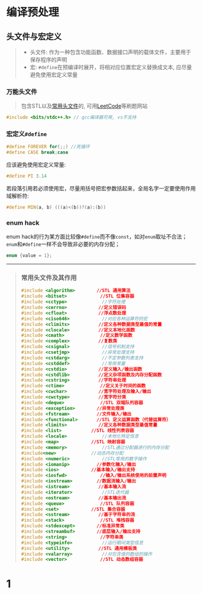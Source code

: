 
# 编译预处理

## 头文件与宏定义
> - 头文件: 作为一种包含功能函数、数据接口声明的载体文件，主要用于保存程序的声明
> - 宏: `#define`在预编译时展开，将相对应位置宏定义替换成文本, 应尽量避免使用宏定义常量
### 万能头文件

> 包含STL以及[常用头文件](#jump)的, 可用[LeetCode](https://leetcode-cn.com/)等刷题网站
```cpp
#include <bits/stdc++.h> // gcc编译器可用, vs不支持
```

### 宏定义`#define`


```cpp
#define FOREVER for(;;) //死循环
#define CASE break;case 
```
应该避免使用宏定义常量:

```cpp
#define PI 3.14
```	

若段落引用若必须使用宏，尽量用括号把宏参数括起来，全局名字一定要使用作用域解析符:

```cpp
#define MIN(a, b) (((a)<(b))?(a):(b))
```	
### enum hack
enum hack的行为某方面比较像`#define`而不像`const`，如对`enum`取址不合法；`enum`和`#define`一样不会导致非必要的内存分配；

```cpp
enum {value = 1};
```
---
> ### <span id="jump">常用头文件及其作用</span>
> ```cpp
> #include <algorithm>　　　	//STL 通用算法
> #include <bitset>　　　　　	//STL 位集容器
> #include <cctype>         	//字符处理
> #include <cerrno> 　　　　 	//定义错误码
> #include <cfloat>　　　　 	//浮点数处理
> #include <ciso646>         	//对应各种运算符的宏
> #include <climits> 　　　　	//定义各种数据类型最值的常量
> #include <clocale> 　　　　	//定义本地化函数
> #include <cmath> 　　　　　	//定义数学函数
> #include <complex>　　　　 	//复数类
> #include <csignal>         	//信号机制支持
> #include <csetjmp>         	//异常处理支持
> #include <cstdarg>         	//不定参数列表支持
> #include <cstddef>         	//常用常量
> #include <cstdio> 　　　　 	//定义输入/输出函数
> #include <cstdlib> 　　　　	//定义杂项函数及内存分配函数
> #include <cstring> 　　　　	//字符串处理
> #include <ctime> 　　　　　	//定义关于时间的函数
> #include <cwchar> 　　　　 	//宽字符处理及输入/输出
> #include <cwctype> 　　　　	//宽字符分类
> #include <deque>　　　　　 	//STL 双端队列容器
> #include <exception>　　　 	//异常处理类
> #include <fstream> 　　　 	//文件输入/输出
> #include <functional>　　　	//STL 定义运算函数（代替运算符）
> #include <limits> 　　　　 	//定义各种数据类型最值常量
> #include <list>　　　　　　	//STL 线性列表容器
> #include <locale>         	//本地化特定信息
> #include <map>　　　　　　 	//STL 映射容器
> #include <memory>         	//STL通过分配器进行的内存分配
> #include<new>            	//动态内存分配
> #include <numeric>         	//STL常用的数字操作
> #include <iomanip> 　　　 	//参数化输入/输出
> #include <ios>　　　　　　 	//基本输入/输出支持
> #include <iosfwd>　　　　　	//输入/输出系统使用的前置声明
> #include <iostream> 　　　	//数据流输入/输出
> #include <istream>　　　　 	//基本输入流
> #include <iterator>        	//STL迭代器
> #include <ostream>　　　　 	//基本输出流
> #include <queue>　　　　　 	//STL 队列容器
> #include <set>　　　　　　 	//STL 集合容器
> #include <sstream>　　　　 	//基于字符串的流
> #include <stack>　　　　　 	//STL 堆栈容器
> #include <stdexcept>　　　 	//标准异常类
> #include <streambuf>　　　 	//底层输入/输出支持
> #include <string>　　　　　	//字符串类
> #include <typeinfo>        	//运行期间类型信息
> #include <utility>　　　　 	//STL 通用模板类
> #include <valarray>       	//对包含值的数组的操作
> #include <vector>　　　　　	//STL 动态数组容器
> ```

# 1